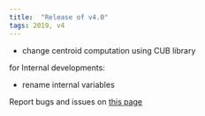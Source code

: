 ```yaml
---
title:  "Release of v4.0"
tags: 2019, v4
---
```


- change centroid computation using CUB library

for Internal developments:

- rename internal variables

Report bugs and issues on [this page](https://github.com/ANR-COMPASS/shesha/issues)